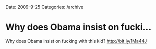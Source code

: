Date: 2009-9-25
Categories: /archive

# Why does Obama insist on fucki...

Why does Obama insist on fucking with this kid? <a href="http://bit.ly/1Ma44J" rel="nofollow">http://bit.ly/1Ma44J</a>
